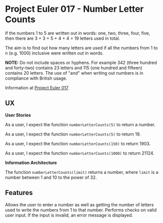 # Project Euler 017 - Number Letter Counts

If the numbers 1 to 5 are written out in words: one, two, three, four, five, then there are 3 + 3 + 5 + 4 + 4 = 19 letters used in total.

The aim is to find out how many letters are used if all the numbers from 1 to n (e.g. 1000) inclusive were written out in words.

**NOTE:** Do not include spaces or hyphens.  For example 342 (three hundred and forty-two) contains 23 letters and 115 (one hundred and fifteen) contains 20 letters.  The use of "and" when writing out numbers is in compliance with British usage.

Information at [Project Euler 017](https://projecteuler.net/problem=17)

## UX

**User Stories**

As a user, I expect the function `numberLetterCounts(5)` to return a number.

As a user, I expect the function `numberLetterCounts(5)` to return 19.

As a user, I expect the function `numberLetterCounts(150)` to return 1903.

As a user, I expect the function `numberLetterCounts(1000)` to return 21124.

**Information Architecture**

The function `numberLetterCounts(limit)` returns a number, where `limit` is a number between 1 and 10 to the power of 32.

## Features

Allows the user to enter a number as well as getting the number of letters used to write the numbers from 1 to that number.  Performs checks on valid user input.  If the input is invalid, an error message is displayed.



